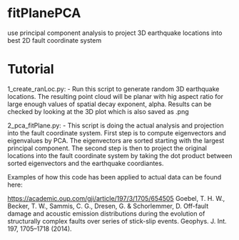# fitPlanePCA
use principal component analysis to project 3D earthquake locations into best 2D fault coordinate system

# Tutorial
1_create_ranLoc.py: - Run this script to generate random 3D earthquake locations. The resulting point cloud will be planar with
hig aspect ratio for large enough values of spatial decay exponent, alpha. Results can be checked by looking at the 3D plot which is also
saved as .png

2_pca_fitPlane.py: - This script is doing the actual analysis and projection into the fault coordinate system. First step is to compute eigenvectors and eigenvalues by PCA. The eigenvectors are sorted starting with the largest principal component. The second step is then to project the original locations into the fault coordinate system by taking the dot product between sorted eigenvectors and the earthquake coordiantes.

Examples of how this code has been applied to actual data can be found here:

https://academic.oup.com/gji/article/197/3/1705/654505
Goebel, T. H. W., Becker, T. W., Sammis, C. G., Dresen, G. & Schorlemmer, D. Off-fault damage and acoustic emission distributions during the evolution of structurally complex faults over series of stick-slip events. Geophys. J. Int. 197, 1705–1718 (2014).

